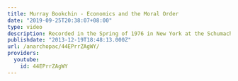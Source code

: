 ```yaml
---
title: Murray Bookchin - Economics and the Moral Order
date: "2019-09-25T20:38:07+08:00"
type: video
description: Recorded in the Spring of 1976 in New York at the Schumacher Center
publishdate: "2013-12-19T18:48:13.000Z"
url: /anarchopac/44EPrrZAgWY/
providers:
  youtube:
    id: 44EPrrZAgWY
---
```


